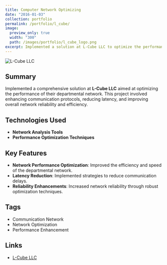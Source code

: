 ```yaml
---
title: Computer Network Optimizing
date: "2016-01-03"
collection: portfolio
permalink: /portfolio/l_cube/
image:
  preview_only: true
  width: "300"
  path: /images/portfolio/l_cube_logo.png
excerpt: Implemented a solution at L-Cube LLC to optimize the performance of their departmental network, enhancing communication efficiency and reliability.
---
```


![L-Cube LLC](../../images/portfolio/l_cube_logo.png)

## Summary
Implemented a comprehensive solution at **L-Cube LLC** aimed at optimizing the performance of their departmental network. This project involved enhancing communication protocols, reducing latency, and improving overall network reliability and efficiency.

## Technologies Used
- **Network Analysis Tools**
- **Performance Optimization Techniques**

## Key Features
- **Network Performance Optimization**: Improved the efficiency and speed of the departmental network.
- **Latency Reduction**: Implemented strategies to reduce communication delays.
- **Reliability Enhancements**: Increased network reliability through robust optimization techniques.

## Tags
- Communication Network
- Network Optimization
- Performance Enhancement

## Links
- [L-Cube LLC](https://l-cube.ru/) <!-- External link to the company -->

